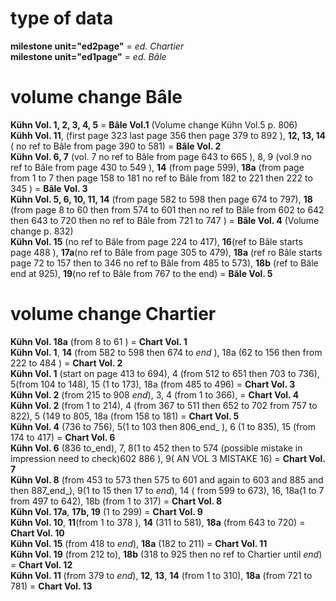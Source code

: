 # type of data

**milestone unit="ed2page"** = _ed. Chartier_   
**milestone unit="ed1page"** = _ed. Bâle_

# volume change Bâle
**Kühn Vol. 1, 2, 3, 4, 5** = **Bâle Vol.1** (Volume change Kühn Vol.5 p. 806)  
**Kühh Vol. 11**, (first page 323 last page 356 then page 379 to 892 ), **12, 13, 14** ( no ref to Bâle from page 390 to 581) = **Bâle Vol. 2**  
**Kühn Vol. 6, 7** (vol. 7 no ref to Bâle from page 643 to 665 ), 8, 9 (vol.9 no ref to Bâle from page 430 to  549 ), **14** (from page 599), **18a** (from page from 1 to 7 then page 158 to 181 no ref to Bâle from 182 to 221 then 222 to 345  ) = **Bâle Vol. 3**  
**Kühn Vol. 5, 6, 10, 11, 14** (from page 582 to 598 then page 674 to 797), **18** (from page 8 to 60 then from 574 to 601 then no ref to Bâle from 602 to 642 then 643 to 720 then no ref to Bâle from 721 to 747 ) = **Bâle Vol. 4** (Volume change p. 832)  
**Kühn Vol. 15** (no ref to Bâle from page 224 to 417), **16**(ref to Bâle starts page 488 ), **17a**(no ref to Bâle from page 305 to 479), **18a** (ref ro Bâle starts page 72 to 157 then to 346 no ref to Bâle from 485 to 573), **18b** (ref to Bâle end at 925),  **19**(no ref to Bâle from 767 to the end) =  **Bâle Vol. 5**

# volume change Chartier
**Kühn Vol. 18a** (from 8 to 61 ) = **Chart Vol. 1**  
**Kühn Vol. 1**, **14** (from 582 to 598 then 674 to _end_ ), 18a (62 to 156 then from 222 to 484 ) = **Chart Vol. 2**  
**Kühn Vol. 1** (start on page 413 to 694), 4 (from 512 to 651 then 703 to 736), 5(from 104 to 148), 15 (1 to 173), 18a (from 485 to 496) = **Chart Vol. 3**  
**Kühn Vol. 2** (from 215 to 908 _end_), 3, 4 (from 1 to 366),  = **Chart Vol. 4**  
**Kühn Vol. 2** (from 1 to 214), 4 (from 367 to 511 then 652 to 702 from 757 to 822), 5 (149 to 805, 18a (from 158 to 181) = **Chart Vol. 5**  
**Kühn Vol. 4** (736 to 756), 5(1 to 103 then 806_end_ ), 6 (1 to 835), 15 (from 174 to 417) = **Chart Vol. 6**  
**Kühn Vol. 6** (836 to_end), 7, 8(1 to 452 then to 574 (possible mistake in impression need to check)602 886 ), 9( AN VOL 3 MISTAKE 16) = **Chart Vol. 7**  
**Kühn Vol. 8** (from 453 to 573 then 575 to 601 and again to 603 and 885 and then 887_end_), 9(1 to 15 then 17 to _end_), 14 ( from 599 to 673), 16, 18a(1 to 7 from 497 to 642), 18b (from 1 to 317) = **Chart Vol. 8**  
**Kühn Vol. 17a**, **17b, 19** (1 to 299) = **Chart Vol. 9**  
**Kühn Vol. 10**, **11**(from 1 to 378 ), **14** (311 to 581), **18a** (from 643 to 720) = **Chart Vol. 10**  
**Kühn Vol. 15** (from 418 to _end_), **18a** (182 to 211)  = **Chart Vol. 11**  
**Kühn Vol. 19** (from 212 to), **18b** (318 to 925 then no ref to Chartier until _end_)  = **Chart Vol. 12**  
**Kühn Vol. 11** (from 379 to _end_), **12**, **13**, **14** (from 1 to 310), **18a** (from 721 to 781) = **Chart Vol. 13**  
